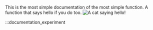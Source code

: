 This is the most simple documentation of the most simple function. A function that says hello if you do too.
![A cat saying hello!](https://images.rawpixel.com/image_1000/czNmcy1wcml2YXRlL3Jhd3BpeGVsX2ltYWdlcy93ZWJzaXRlX2NvbnRlbnQvbHIvc2s1MDQ4LWltYWdlLWt3dnhib3NtLmpwZw.jpg)

:::documentation_experiment
